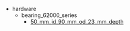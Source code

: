 * hardware
  * bearing_62000_series
    * [50_mm_id_90_mm_od_23_mm_depth](hardware/bearing_62000_series/50_mm_id_90_mm_od_23_mm_depth)
